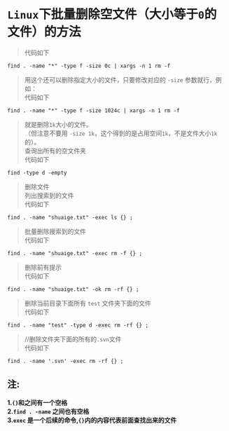 # `Linux`下批量删除空文件（大小等于`0`的文件）的方法

> 代码如下   

```shell
find . -name "*" -type f -size 0c | xargs -n 1 rm -f
```

> 用这个还可以删除指定大小的文件，只要修改对应的 `-size` 参数就行，例如：    
> 代码如下        

```shell
find . -name "*" -type f -size 1024c | xargs -n 1 rm -f
```

> 就是删除`1k`大小的文件。    
> （但注意不要用 `-size 1k`，这个得到的是占用空间`1k`，不是文件大小`1k`的）。    
> 查询出所有的空文件夹    
> 代码如下        

```shell
find -type d -empty
```

> 删除文件    
> 列出搜索到的文件  
> 代码如下    

```shell
find . -name "shuaige.txt" -exec ls {} ;  
```

> 批量删除搜索到的文件     
> 代码如下        

```shell
find . -name "shuaige.txt" -exec rm -f {} ;  
```

> 删除前有提示     
> 代码如下        

```shell
find . -name "shuaige.txt" -ok rm -rf {} ;  
```

> 删除当前目录下面所有 `test` 文件夹下面的文件     
> 代码如下        

```shell
find . -name "test" -type d -exec rm -rf {} ; 
```

> //删除文件夹下面的所有的`.svn`文件    
> 代码如下        

```shell
find . -name '.svn' -exec rm -rf {} ;
```

## 注:

**1.`{}`和之间有一个空格**     
**2.`find . -name` 之间也有空格**    
**3.`exec` 是一个后续的命令,`{}`内的内容代表前面查找出来的文件**     
